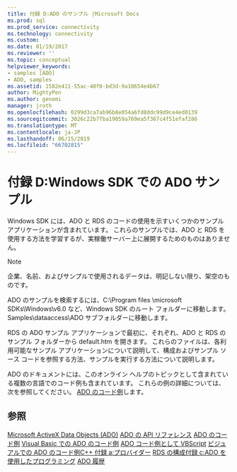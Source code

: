 ```yaml
---
title: 付録 D:ADO のサンプル |Microsoft Docs
ms.prod: sql
ms.prod_service: connectivity
ms.technology: connectivity
ms.custom: ''
ms.date: 01/19/2017
ms.reviewer: ''
ms.topic: conceptual
helpviewer_keywords:
- samples [ADO]
- ADO, samples
ms.assetid: 1582e411-55ac-40f0-bd3d-9a10654e4b67
author: MightyPen
ms.author: genemi
manager: jroth
ms.openlocfilehash: 0299d3ca7ab96b8e054a6fd8ddc99d9ce4ed0139
ms.sourcegitcommit: 3026c22b7fba19059a769ea5f367c4f51efaf286
ms.translationtype: MT
ms.contentlocale: ja-JP
ms.lasthandoff: 06/15/2019
ms.locfileid: "66702815"
---
```

# <a name="appendix-d-ado-samples-in-the-windows-sdk"></a>付録 D:Windows SDK での ADO サンプル
Windows SDK には、ADO と RDS のコードの使用を示すいくつかのサンプル アプリケーションが含まれています。 これらのサンプルでは、ADO と RDS を使用する方法を学習するが、実稼働サーバー上に展開するためのものはありません。

> [!NOTE]
>  企業、名前、およびサンプルで使用されるデータは、明記しない限り、架空のものです。

 ADO のサンプルを検索するには、C:\Program files \microsoft SDKs\Windows\v6.0 など、Windows SDK のルート フォルダーに移動します。 Samples\dataaccess\ADO サブフォルダーに移動します。

 RDS の ADO サンプル アプリケーションで最初に、それぞれ、ADO と RDS のサンプル フォルダーから default.htm を開きます。 これらのファイルは、各利用可能なサンプル アプリケーションについて説明して、構成およびサンプル ソース コードを参照する方法、サンプルを実行する方法について説明します。

 ADO のドキュメントには、このオンライン ヘルプのトピックとして含まれている複数の言語でのコード例も含まれています。 これらの例の詳細については、次を参照してください。 [ADO のコード例](../../../ado/reference/ado-api/ado-code-examples.md)します。

## <a name="see-also"></a>参照
 [Microsoft ActiveX Data Objects (ADO)](../../../ado/microsoft-activex-data-objects-ado.md) [ADO の API リファレンス](../../../ado/reference/ado-api/ado-api-reference.md) [ADO のコード例](../../../ado/reference/ado-api/ado-code-examples.md) [Visual Basic での ADO のコード例](../../../ado/reference/ado-api/ado-code-examples-in-visual-basic.md) [ADO コード例として VBScript](../../../ado/reference/ado-api/ado-code-examples-vbscript.md) [ビジュアルでの ADO のコード例C++ ](../../../ado/reference/ado-api/ado-code-examples-in-visual-c.md) [付録 a:プロバイダー](../../../ado/guide/appendixes/appendix-a-providers.md) [RDS の構成](../../../ado/guide/remote-data-service/configuring-rds.md)[付録 c:ADO を使用したプログラミング](../../../ado/guide/appendixes/appendix-c-programming-with-ado.md) [ADO 履歴](../../../ado/guide/ado-history.md)
